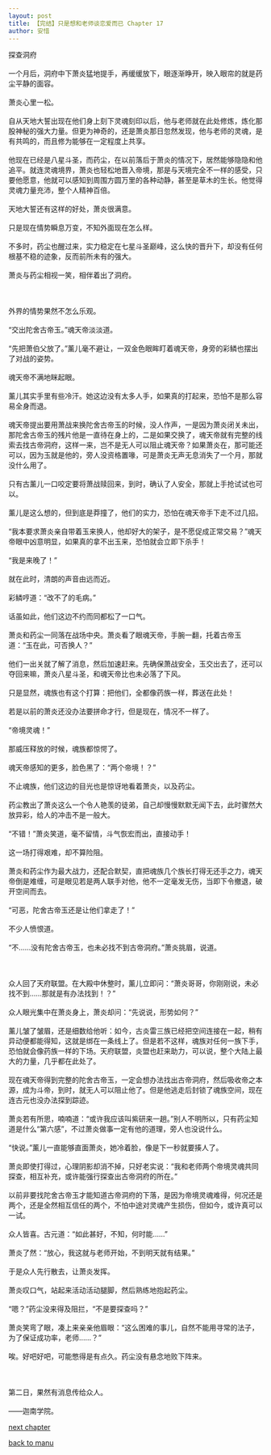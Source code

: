 ```yaml
---
layout: post
title: 【完结】只是想和老师谈恋爱而已 Chapter 17
author: 安惜
---
```




探查洞府<br><br>一个月后，洞府中下萧炎猛地提手，再缓缓放下，眼逐渐睁开，映入眼帘的就是药尘平静的面容。<br><br>萧炎心里一松。<br><br>自从天地大誓出现在他们身上刻下灵魂刻印以后，他与老师就在此处修炼，炼化那股神秘的强大力量。但更为神奇的，还是萧炎那日忽然发现，他与老师的灵魂，是有共鸣的，而且修为能够在一定程度上共享。<br><br>他现在已经是八星斗圣，而药尘，在以前落后于萧炎的情况下，居然能够隐隐和他追平。就连灵魂境界，萧炎也轻松地晋入帝境，那是与天境完全不一样的感受，只要他愿意，他就可以感知到周围方圆万里的各种动静，甚至是草木的生长。他觉得灵魂力量充沛，整个人精神百倍。<br><br>天地大誓还有这样的好处，萧炎很满意。<br><br>只是现在情势瞬息万变，不知外面现在怎么样。<br><br>不多时，药尘也醒过来，实力稳定在七星斗圣巅峰，这么快的晋升下，却没有任何根基不稳的迹象，反而前所未有的强大。<br><br>萧炎与药尘相视一笑，相伴着出了洞府。<br><br> <br><br>外界的情势果然不怎么乐观。<br><br>“交出陀舍古帝玉。”魂天帝淡淡道。<br><br>“先把萧伯父放了。”薰儿毫不避让，一双金色眼眸盯着魂天帝，身旁的彩鳞也摆出了对战的姿势。<br><br>魂天帝不满地眯起眼。<br><br>薰儿其实手里有些冷汗。她这边没有太多人手，如果真的打起来，恐怕不是那么容易全身而退。<br><br>魂天帝提出要用萧战来换陀舍古帝玉的时候，没人作声，一是因为萧炎闭关未出，那陀舍古帝玉的残片他是一直待在身上的，二是如果交换了，魂天帝就有完整的线索去找古帝洞府，这样一来，岂不是无人可以阻止魂天帝？如果萧炎在，那可能还可以，因为玉就是他的，旁人没资格置喙，可是萧炎无声无息消失了一个月，那就没什么用了。<br><br>只有古薰儿一口咬定要将萧战赎回来，到时，确认了人安全，那就上手抢试试也可以。<br><br>薰儿是这么想的，但到底是莽撞了，他们的实力，恐怕在魂天帝手下走不过几招。<br><br>“我本要求萧炎亲自带着玉来换人，他却好大的架子，是不愿促成正常交易？”魂天帝眼中凶意明显，如果真的拿不出玉来，恐怕就会立即下杀手！<br><br>“我是来晚了！”<br><br>就在此时，清朗的声音由远而近。<br><br>彩鳞哼道：“改不了的毛病。”<br><br>话虽如此，他们这边不约而同都松了一口气。<br><br>萧炎和药尘一同落在战场中央。萧炎看了眼魂天帝，手腕一翻，托着古帝玉道：“玉在此，可否换人？”<br><br>他们一出关就了解了消息，然后加速赶来。先确保萧战安全，玉交出去了，还可以夺回来嘛，萧炎八星斗圣，和魂天帝比也未必落了下风。<br><br>只是显然，魂族也有这个打算：把他们，全都像药族一样，葬送在此处！<br><br>若是以前的萧炎还没办法要拼命才行，但是现在，情况不一样了。<br><br>“帝境灵魂！”<br><br>那威压释放的时候，魂族都惊愕了。<br><br>魂天帝感知的更多，脸色黑了：“两个帝境！？”<br><br>不止魂族，他们这边的目光也是惊讶地看着萧炎，以及药尘。<br><br>药尘教出了萧炎这么一个令人艳羡的徒弟，自己却慢慢默默无闻下去，此时骤然大放异彩，给人的冲击不是一般大。<br><br>“不错！”萧炎笑道，毫不留情，斗气恢宏而出，直接动手！<br><br>这一场打得艰难，却不算险阻。<br><br>萧炎和药尘作为最大战力，还配合默契，直把魂族几个族长打得无还手之力，魂天帝倒是难缠，可是眼见若是两人联手对他，他不一定毫发无伤，当即下令撤退，破开空间而去。<br><br>“可恶，陀舍古帝玉还是让他们拿走了！”<br><br>不少人愤恨道。<br><br>“不……没有陀舍古帝玉，也未必找不到古帝洞府。”萧炎挑眉，说道。<br><br> <br><br>众人回了天府联盟。在大殿中休整时，薰儿立即问：“萧炎哥哥，你刚刚说，未必找不到……那就是有办法找到！？”<br><br>众人眼光集中在萧炎身上，萧炎却问：“先说说，形势如何？”<br><br>薰儿皱了皱眉，还是细数给他听：如今，古炎雷三族已经把空间连接在一起，稍有异动便都能得知，这就是绑在一条线上了。但是若不这样，魂族对任何一族下手，恐怕就会像药族一样的下场。天府联盟，炎盟也赶来助力，可以说，整个大陆上最大的力量，几乎都在此处了。<br><br>现在魂天帝得到完整的陀舍古帝玉，一定会想办法找出古帝洞府，然后吸收帝之本源，成为斗帝，到时，就无人可以阻止他了。但是他逃走后封锁了魂族空间，现在连古元也没办法探到踪迹。<br><br>萧炎若有所思，喃喃道：“或许我应该叫紫研来一趟。”别人不明所以，只有药尘知道是什么“第六感”，不过萧炎做事一定有他的道理，旁人也没说什么。<br><br>“快说。”薰儿一直能够直面萧炎，她冷着脸，像是下一秒就要揍人了。<br><br>萧炎即使打得过，心理阴影却消不掉，只好老实说：“我和老师两个帝境灵魂共同探查，相互补充，或许能强行探查出古帝洞府的所在。”<br><br>以前非要找陀舍古帝玉才能知道古帝洞府的下落，是因为帝境灵魂难得，何况还是两个，还是全然相互信任的两个，不怕中途对灵魂产生损伤，但如今，或许真可以一试。<br><br>众人皆喜。古元道：“如此甚好，不知，何时能……”<br><br>萧炎了然：“放心，我这就与老师开始，不到明天就有结果。”<br><br>于是众人先行散去，让萧炎发挥。<br><br>萧炎叹口气，站起来活动活动腿脚，然后熟练地抱起药尘。<br><br>“嗯？”药尘没来得及阻拦，“不是要探查吗？”<br><br>萧炎笑弯了眼，凑上来亲亲他眉眼：“这么困难的事儿，自然不能用寻常的法子，为了保证成功率，老师……？”<br><br>唉。好吧好吧，可能憋得是有点久。药尘没有悬念地败下阵来。<br><br> <br><br>第二日，果然有消息传给众人。<br><br>——迦南学院。

[next chapter](https://allforyanchen.github.io/2020/07/19/post-43-chapter-18.html)

[back to manu](https://allforyanchen.github.io/2020/07/19/post-43.html)
